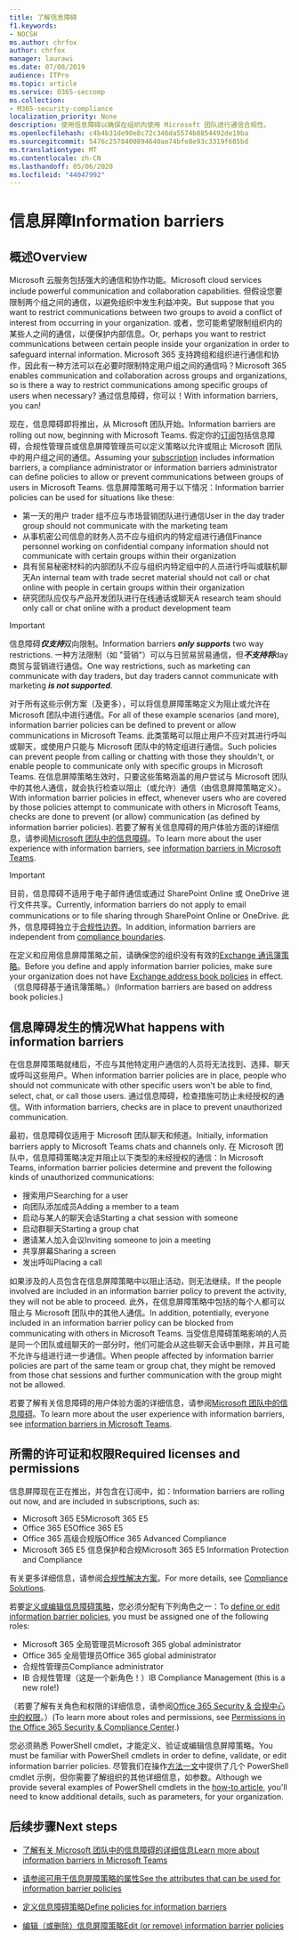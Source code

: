 ```yaml
---
title: 了解信息障碍
f1.keywords:
- NOCSH
ms.author: chrfox
author: chrfox
manager: laurawi
ms.date: 07/08/2019
audience: ITPro
ms.topic: article
ms.service: O365-seccomp
ms.collection:
- M365-security-compliance
localization_priority: None
description: 使用信息障碍以确保在组织内使用 Microsoft 团队进行通信合规性。
ms.openlocfilehash: c4b4b31de90e8c72c346da5574b8854492de19ba
ms.sourcegitcommit: 5476c2578400894640ae74bfe8e93c3319f685bd
ms.translationtype: MT
ms.contentlocale: zh-CN
ms.lasthandoff: 05/06/2020
ms.locfileid: "44047992"
---
```

# <a name="information-barriers"></a><span data-ttu-id="f5498-103">信息屏障</span><span class="sxs-lookup"><span data-stu-id="f5498-103">Information barriers</span></span>

## <a name="overview"></a><span data-ttu-id="f5498-104">概述</span><span class="sxs-lookup"><span data-stu-id="f5498-104">Overview</span></span>

<span data-ttu-id="f5498-105">Microsoft 云服务包括强大的通信和协作功能。</span><span class="sxs-lookup"><span data-stu-id="f5498-105">Microsoft cloud services include powerful communication and collaboration capabilities.</span></span> <span data-ttu-id="f5498-106">但假设您要限制两个组之间的通信，以避免组织中发生利益冲突。</span><span class="sxs-lookup"><span data-stu-id="f5498-106">But suppose that you want to restrict communications between two groups to avoid a conflict of interest from occurring in your organization.</span></span> <span data-ttu-id="f5498-107">或者，您可能希望限制组织内的某些人之间的通信，以便保护内部信息。</span><span class="sxs-lookup"><span data-stu-id="f5498-107">Or, perhaps you want to restrict communications between certain people inside your organization in order to safeguard internal information.</span></span> <span data-ttu-id="f5498-108">Microsoft 365 支持跨组和组织进行通信和协作，因此有一种方法可以在必要时限制特定用户组之间的通信吗？</span><span class="sxs-lookup"><span data-stu-id="f5498-108">Microsoft 365 enables communication and collaboration across groups and organizations, so is there a way to restrict communications among specific groups of users when necessary?</span></span> <span data-ttu-id="f5498-109">通过信息障碍，你可以！</span><span class="sxs-lookup"><span data-stu-id="f5498-109">With information barriers, you can!</span></span> 

<span data-ttu-id="f5498-110">现在，信息障碍即将推出，从 Microsoft 团队开始。</span><span class="sxs-lookup"><span data-stu-id="f5498-110">Information barriers are rolling out now, beginning with Microsoft Teams.</span></span> <span data-ttu-id="f5498-111">假定你的[订阅](#required-licenses-and-permissions)包括信息障碍，合规性管理员或信息屏障管理员可以定义策略以允许或阻止 Microsoft 团队中的用户组之间的通信。</span><span class="sxs-lookup"><span data-stu-id="f5498-111">Assuming your [subscription](#required-licenses-and-permissions) includes information barriers, a compliance administrator or information barriers administrator can define policies to allow or prevent communications between groups of users in Microsoft Teams.</span></span> <span data-ttu-id="f5498-112">信息屏障策略可用于以下情况：</span><span class="sxs-lookup"><span data-stu-id="f5498-112">Information barrier policies can be used for situations like these:</span></span>

- <span data-ttu-id="f5498-113">第一天的用户 trader 组不应与市场营销团队进行通信</span><span class="sxs-lookup"><span data-stu-id="f5498-113">User in the day trader group should not communicate with the marketing team</span></span>
- <span data-ttu-id="f5498-114">从事机密公司信息的财务人员不应与组织内的特定组进行通信</span><span class="sxs-lookup"><span data-stu-id="f5498-114">Finance personnel working on confidential company information should not communicate with certain groups within their organization</span></span>
- <span data-ttu-id="f5498-115">具有贸易秘密材料的内部团队不应与组织内特定组中的人员进行呼叫或联机聊天</span><span class="sxs-lookup"><span data-stu-id="f5498-115">An internal team with trade secret material should not call or chat online with people in certain groups within their organization</span></span>
- <span data-ttu-id="f5498-116">研究团队应仅与产品开发团队进行在线通话或聊天</span><span class="sxs-lookup"><span data-stu-id="f5498-116">A research team should only call or chat online with a product development team</span></span>

> [!IMPORTANT]
> <span data-ttu-id="f5498-117">信息障碍***仅支持***双向限制。</span><span class="sxs-lookup"><span data-stu-id="f5498-117">Information barriers ***only supports*** two way restrictions.</span></span> <span data-ttu-id="f5498-118">一种方法限制（如 "营销"）可以与日贸易贸易通信，但***不支持将***day 商贸与营销进行通信。</span><span class="sxs-lookup"><span data-stu-id="f5498-118">One way restrictions, such as marketing can communicate with day traders, but day traders cannot communicate with marketing ***is not supported***.</span></span>

<span data-ttu-id="f5498-119">对于所有这些示例方案（及更多），可以将信息屏障策略定义为阻止或允许在 Microsoft 团队中进行通信。</span><span class="sxs-lookup"><span data-stu-id="f5498-119">For all of these example scenarios (and more), information barrier policies can be defined to prevent or allow communications in Microsoft Teams.</span></span> <span data-ttu-id="f5498-120">此类策略可以阻止用户不应对其进行呼叫或聊天，或使用户只能与 Microsoft 团队中的特定组进行通信。</span><span class="sxs-lookup"><span data-stu-id="f5498-120">Such policies can prevent people from calling or chatting with those they shouldn't, or enable people to communicate only with specific groups in Microsoft Teams.</span></span> <span data-ttu-id="f5498-121">在信息屏障策略生效时，只要这些策略涵盖的用户尝试与 Microsoft 团队中的其他人通信，就会执行检查以阻止（或允许）通信（由信息屏障策略定义）。</span><span class="sxs-lookup"><span data-stu-id="f5498-121">With information barrier policies in effect, whenever users who are covered by those policies attempt to communicate with others in Microsoft Teams, checks are done to prevent (or allow) communication (as defined by information barrier policies).</span></span> <span data-ttu-id="f5498-122">若要了解有关信息障碍的用户体验方面的详细信息，请参阅[Microsoft 团队中的信息障碍](https://docs.microsoft.com/MicrosoftTeams/information-barriers-in-teams)。</span><span class="sxs-lookup"><span data-stu-id="f5498-122">To learn more about the user experience with information barriers, see [information barriers in Microsoft Teams](https://docs.microsoft.com/MicrosoftTeams/information-barriers-in-teams).</span></span>

> [!IMPORTANT]
> <span data-ttu-id="f5498-123">目前，信息障碍不适用于电子邮件通信或通过 SharePoint Online 或 OneDrive 进行文件共享。</span><span class="sxs-lookup"><span data-stu-id="f5498-123">Currently, information barriers do not apply to email communications or to file sharing through SharePoint Online or OneDrive.</span></span> <span data-ttu-id="f5498-124">此外，信息障碍独立于[合规性边界](set-up-compliance-boundaries.md)。</span><span class="sxs-lookup"><span data-stu-id="f5498-124">In addition, information barriers are independent from [compliance boundaries](set-up-compliance-boundaries.md).</span></span><p><span data-ttu-id="f5498-125">在定义和应用信息屏障策略之前，请确保您的组织没有有效的[Exchange 通讯簿策略](https://docs.microsoft.com/exchange/address-books/address-book-policies/address-book-policies)。</span><span class="sxs-lookup"><span data-stu-id="f5498-125">Before you define and apply information barrier policies, make sure your organization does not have [Exchange address book policies](https://docs.microsoft.com/exchange/address-books/address-book-policies/address-book-policies) in effect.</span></span> <span data-ttu-id="f5498-126">（信息障碍基于通讯簿策略。）</span><span class="sxs-lookup"><span data-stu-id="f5498-126">(Information barriers are based on address book policies.)</span></span> 

## <a name="what-happens-with-information-barriers"></a><span data-ttu-id="f5498-127">信息障碍发生的情况</span><span class="sxs-lookup"><span data-stu-id="f5498-127">What happens with information barriers</span></span>

<span data-ttu-id="f5498-128">在信息屏障策略就绪后，不应与其他特定用户通信的人员将无法找到、选择、聊天或呼叫这些用户。</span><span class="sxs-lookup"><span data-stu-id="f5498-128">When information barrier policies are in place, people who should not communicate with other specific users won't be able to find, select, chat, or call those users.</span></span> <span data-ttu-id="f5498-129">通过信息障碍，检查措施可防止未经授权的通信。</span><span class="sxs-lookup"><span data-stu-id="f5498-129">With information barriers, checks are in place to prevent unauthorized communication.</span></span>

<span data-ttu-id="f5498-130">最初，信息障碍仅适用于 Microsoft 团队聊天和频道。</span><span class="sxs-lookup"><span data-stu-id="f5498-130">Initially, information barriers apply to Microsoft Teams chats and channels only.</span></span> <span data-ttu-id="f5498-131">在 Microsoft 团队中，信息障碍策略决定并阻止以下类型的未经授权的通信：</span><span class="sxs-lookup"><span data-stu-id="f5498-131">In Microsoft Teams, information barrier policies determine and prevent the following kinds of unauthorized communications:</span></span>
- <span data-ttu-id="f5498-132">搜索用户</span><span class="sxs-lookup"><span data-stu-id="f5498-132">Searching for a user</span></span>
- <span data-ttu-id="f5498-133">向团队添加成员</span><span class="sxs-lookup"><span data-stu-id="f5498-133">Adding a member to a team</span></span>
- <span data-ttu-id="f5498-134">启动与某人的聊天会话</span><span class="sxs-lookup"><span data-stu-id="f5498-134">Starting a chat session with someone</span></span>
- <span data-ttu-id="f5498-135">启动群聊天</span><span class="sxs-lookup"><span data-stu-id="f5498-135">Starting a group chat</span></span>
- <span data-ttu-id="f5498-136">邀请某人加入会议</span><span class="sxs-lookup"><span data-stu-id="f5498-136">Inviting someone to join a meeting</span></span>
- <span data-ttu-id="f5498-137">共享屏幕</span><span class="sxs-lookup"><span data-stu-id="f5498-137">Sharing a screen</span></span>
- <span data-ttu-id="f5498-138">发出呼叫</span><span class="sxs-lookup"><span data-stu-id="f5498-138">Placing a call</span></span> 

<span data-ttu-id="f5498-139">如果涉及的人员包含在信息屏障策略中以阻止活动，则无法继续。</span><span class="sxs-lookup"><span data-stu-id="f5498-139">If the people involved are included in an information barrier policy to prevent the activity, they will not be able to proceed.</span></span> <span data-ttu-id="f5498-140">此外，在信息屏障策略中包括的每个人都可以阻止与 Microsoft 团队中的其他人通信。</span><span class="sxs-lookup"><span data-stu-id="f5498-140">In addition, potentially, everyone included in an information barrier policy can be blocked from communicating with others in Microsoft Teams.</span></span> <span data-ttu-id="f5498-141">当受信息障碍策略影响的人员是同一个团队或组聊天的一部分时，他们可能会从这些聊天会话中删除，并且可能不允许与组进行进一步通信。</span><span class="sxs-lookup"><span data-stu-id="f5498-141">When people affected by information barrier policies are part of the same team or group chat, they might be removed from those chat sessions and further communication with the group might not be allowed.</span></span>

<span data-ttu-id="f5498-142">若要了解有关信息障碍的用户体验方面的详细信息，请参阅[Microsoft 团队中的信息障碍](https://docs.microsoft.com/MicrosoftTeams/information-barriers-in-teams)。</span><span class="sxs-lookup"><span data-stu-id="f5498-142">To learn more about the user experience with information barriers, see [information barriers in Microsoft Teams](https://docs.microsoft.com/MicrosoftTeams/information-barriers-in-teams).</span></span>

## <a name="required-licenses-and-permissions"></a><span data-ttu-id="f5498-143">所需的许可证和权限</span><span class="sxs-lookup"><span data-stu-id="f5498-143">Required licenses and permissions</span></span>

<span data-ttu-id="f5498-144">信息屏障现在正在推出，并包含在订阅中，如：</span><span class="sxs-lookup"><span data-stu-id="f5498-144">Information barriers are rolling out now, and are included in subscriptions, such as:</span></span>

- <span data-ttu-id="f5498-145">Microsoft 365 E5</span><span class="sxs-lookup"><span data-stu-id="f5498-145">Microsoft 365 E5</span></span>
- <span data-ttu-id="f5498-146">Office 365 E5</span><span class="sxs-lookup"><span data-stu-id="f5498-146">Office 365 E5</span></span>
- <span data-ttu-id="f5498-147">Office 365 高级合规版</span><span class="sxs-lookup"><span data-stu-id="f5498-147">Office 365 Advanced Compliance</span></span>
- <span data-ttu-id="f5498-148">Microsoft 365 E5 信息保护和合规</span><span class="sxs-lookup"><span data-stu-id="f5498-148">Microsoft 365 E5 Information Protection and Compliance</span></span>

<span data-ttu-id="f5498-149">有关更多详细信息，请参阅[合规性解决方案](https://products.office.com/business/security-and-compliance/compliance-solutions)。</span><span class="sxs-lookup"><span data-stu-id="f5498-149">For more details, see [Compliance Solutions](https://products.office.com/business/security-and-compliance/compliance-solutions).</span></span>

<span data-ttu-id="f5498-150">若要[定义或编辑信息障碍策略](information-barriers-policies.md)，您必须分配有下列角色之一：</span><span class="sxs-lookup"><span data-stu-id="f5498-150">To [define or edit information barrier policies](information-barriers-policies.md), you must be assigned one of the following roles:</span></span>

- <span data-ttu-id="f5498-151">Microsoft 365 全局管理员</span><span class="sxs-lookup"><span data-stu-id="f5498-151">Microsoft 365 global administrator</span></span>
- <span data-ttu-id="f5498-152">Office 365 全局管理员</span><span class="sxs-lookup"><span data-stu-id="f5498-152">Office 365 global administrator</span></span>
- <span data-ttu-id="f5498-153">合规性管理员</span><span class="sxs-lookup"><span data-stu-id="f5498-153">Compliance administrator</span></span>
- <span data-ttu-id="f5498-154">IB 合规性管理（这是一个新角色！）</span><span class="sxs-lookup"><span data-stu-id="f5498-154">IB Compliance Management (this is a new role!)</span></span>

<span data-ttu-id="f5498-155">（若要了解有关角色和权限的详细信息，请参阅[Office 365 Security & 合规中心中的权限](../security/office-365-security/protect-against-threats.md)。）</span><span class="sxs-lookup"><span data-stu-id="f5498-155">(To learn more about roles and permissions, see [Permissions in the Office 365 Security & Compliance Center](../security/office-365-security/protect-against-threats.md).)</span></span>

<span data-ttu-id="f5498-156">您必须熟悉 PowerShell cmdlet，才能定义、验证或编辑信息屏障策略。</span><span class="sxs-lookup"><span data-stu-id="f5498-156">You must be familiar with PowerShell cmdlets in order to define, validate, or edit information barrier policies.</span></span> <span data-ttu-id="f5498-157">尽管我们在操作[方法一文](information-barriers-policies.md)中提供了几个 PowerShell cmdlet 示例，但你需要了解组织的其他详细信息，如参数。</span><span class="sxs-lookup"><span data-stu-id="f5498-157">Although we provide several examples of PowerShell cmdlets in the [how-to article](information-barriers-policies.md), you'll need to know additional details, such as parameters, for your organization.</span></span>

## <a name="next-steps"></a><span data-ttu-id="f5498-158">后续步骤</span><span class="sxs-lookup"><span data-stu-id="f5498-158">Next steps</span></span>

- [<span data-ttu-id="f5498-159">了解有关 Microsoft 团队中的信息障碍的详细信息</span><span class="sxs-lookup"><span data-stu-id="f5498-159">Learn more about information barriers in Microsoft Teams</span></span>](https://docs.microsoft.com/MicrosoftTeams/information-barriers-in-teams)

- [<span data-ttu-id="f5498-160">请参阅可用于信息屏障策略的属性</span><span class="sxs-lookup"><span data-stu-id="f5498-160">See the attributes that can be used for information barrier policies</span></span>](information-barriers-attributes.md)

- [<span data-ttu-id="f5498-161">定义信息障碍策略</span><span class="sxs-lookup"><span data-stu-id="f5498-161">Define policies for information barriers</span></span>](information-barriers-policies.md)

- [<span data-ttu-id="f5498-162">编辑（或删除）信息屏障策略</span><span class="sxs-lookup"><span data-stu-id="f5498-162">Edit (or remove) information barrier policies</span></span>](information-barriers-edit-segments-policies.md) 